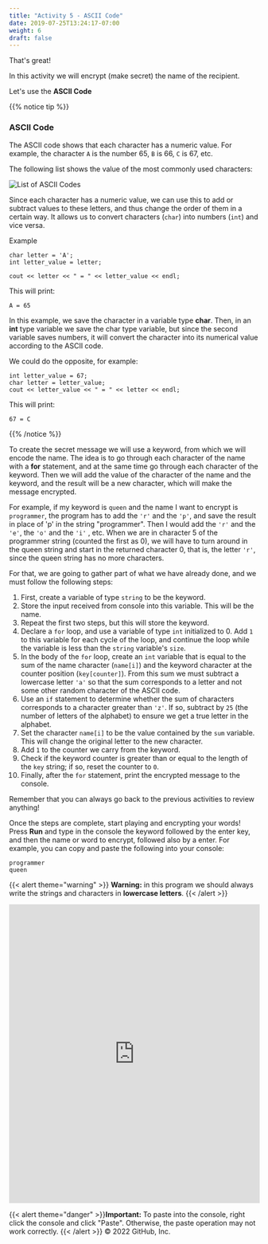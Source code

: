```yaml
---
title: "Activity 5 - ASCII Code"
date: 2019-07-25T13:24:17-07:00
weight: 6
draft: false
---
```


That's great!

In this activity we will encrypt (make secret) the name of the recipient.

Let's use the **ASCII Code**

{{% notice tip %}}

### ASCII Code

The ASCII code shows that each character has a numeric value. For example, the character `A` is the number 65, `B` is 66, `C` is 67, etc.

The following list shows the value of the most commonly used characters:

![List of ASCII Codes](../media/ascii-english.png)

Since each character has a numeric value, we can use this to add or subtract values to these letters, and thus change the order of them in a certain way. It allows us to convert characters (`char`) into numbers (`int`) and vice versa.

Example
```
char letter = 'A';
int letter_value = letter;

cout << letter << " = " << letter_value << endl;
```
This will print:
```
A = 65
```

In this example, we save the character in a variable type **char**. Then, in an **int** type variable we save the char type variable, but since the second variable saves numbers, it will convert the character into its numerical value according to the ASCII code.

We could do the opposite, for example:
```
int letter_value = 67;
char letter = letter_value;
cout << letter_value << " = " << letter << endl;
```
This will print:
```
67 = C
```
{{% /notice %}}

To create the secret message we will use a keyword, from which we will encode the name. The idea is to go through each character of the name with a **for** statement, and at the same time go through each character of the keyword. Then we will add the value of the character of the name and the keyword, and the result will be a new character, which will make the message encrypted.

For example, if my keyword is `queen` and the name I want to encrypt is `programmer`, the program has to add the `'r'` and the `'p'`, and save the result in place of 'p' in the string "programmer". Then I would add the  `'r'` and the `'e'`, the  `'o'` and the `'i'` , etc. When we are in character 5 of the programmer string (counted the first as 0), we will have to turn around in the queen string and start in the returned character 0, that is, the letter `'r'`, since the queen string has no more characters.

For that, we are going to gather part of what we have already done, and we must follow the following steps:

1. First, create a variable of type `string` to be the keyword.
2. Store the input received from console into this variable. This will be the name.
3. Repeat the first two steps, but this will store the keyword.
3. Declare a `for` loop, and use a variable of type `int` initialized to 0. Add `1` to this variable for each cycle of the loop, and continue the loop while the variable is less than the `string` variable's `size`.
4. In the body of the `for` loop, create an `int` variable that is equal to the sum of the name character (`name[i]`) and the keyword character at the counter position (`key[counter]`). From this sum we must subtract a lowercase letter `'a'` so that the sum corresponds to a letter and not some other random character of the ASCII code.
5. Use an `if` statement to determine whether the sum of characters corresponds to a character greater than `'z'`. If so, subtract by `25` (the number of letters of the alphabet) to ensure we get a true letter in the alphabet.
6. Set the character `name[i]` to be the value contained by the `sum` variable. This will change the original letter to the new character.
7. Add `1` to the counter we carry from the keyword.
8. Check if the keyword counter is greater than or equal to the length of the `key` string; if so, reset the counter to `0`.
9. Finally, after the `for` statement, print the encrypted message to the console.

Remember that you can always go back to the previous activities to review anything!

Once the steps are complete, start playing and encrypting your words! Press **Run** and type in the console the keyword followed by the enter key, and then the name or word to encrypt, followed also by a enter. For example, you can copy and paste the following into your console:
```
programmer
queen
```
{{< alert theme="warning" >}} **Warning:** in this program we should always write the strings and characters in **lowercase letters**. {{< /alert >}}

<iframe height="600px" width="100%" src="https://replit.com/@nuevofoundation/activity-5-english?lite=true#main.cpp" scrolling="no" frameborder="no" allowtransparency="true" allowfullscreen="true" sandbox="allow-forms allow-pointer-lock allow-popups allow-same-origin allow-scripts allow-modals"></iframe>

{{< alert theme="danger" >}}**Important:** To paste into the console, right click the console and click "Paste". Otherwise, the paste operation may not work correctly. {{< /alert >}}
© 2022 GitHub, Inc.
